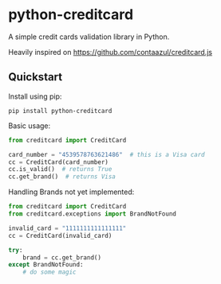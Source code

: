 # python-creditcard

A simple credit cards validation library in Python.

Heavily inspired on <https://github.com/contaazul/creditcard.js>

## Quickstart

Install using pip:

```
pip install python-creditcard
```

Basic usage:

```python
from creditcard import CreditCard

card_number = "4539578763621486"  # this is a Visa card
cc = CreditCard(card_number)
cc.is_valid()  # returns True
cc.get_brand()  # returns Visa
```

Handling Brands not yet implemented:

```python
from creditcard import CreditCard
from creditcard.exceptions import BrandNotFound

invalid_card = "1111111111111111"
cc = CreditCard(invalid_card)

try:
    brand = cc.get_brand()
except BrandNotFound:
    # do some magic
